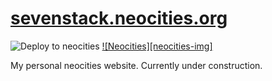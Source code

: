 # [sevenstack.neocities.org](https://sevenstack.neocities.org/)

![Deploy to neocities](https://github.com/ecomnes/sevenstack.neocities.org/workflows/neocities/badge.svg)
[![Neocities][neocities-img]](https://sevenstack.neocities.org/)

My personal neocities website. Currently under construction.